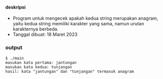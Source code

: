#### deskripsi

+ Program untuk mengecek apakah kedua string merupakan anagram, yaitu kedua string memiliki karakter yang sama, namun urutan karakternya berbeda.
+ Tanggal dibuat: 18 Maret 2023

### output

```
$ ./main
masukan kata pertama: jantungan
masukan kata kedua: tunjangan
hasil: kata "jantungan" dan "tunjangan" termasuk anagram
```
